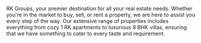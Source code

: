 RK Groups, your premier destination for all your real estate needs. Whether you're in the market to buy, sell, or rent a property, we are here to assist you every step of the way. Our extensive range of properties includes everything from cozy 1 RK apartments to luxurious 8 BHK villas, ensuring that we have something to cater to every taste and requirement.

